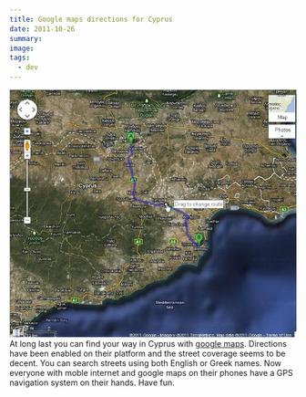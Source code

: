 ```yaml
---
title: Google maps directions for Cyprus
date: 2011-10-26
summary: 
image: 
tags:
  - dev
---
```

![](../../img/Pasted%20image%2020241211192916.jpg)
At long last you can find your way in Cyprus with [google maps](http://maps.google.com/). Directions have been enabled on their platform and the street coverage seems to be decent. You can search streets using both English or Greek names. Now everyone with moble internet and google maps on their phones have a GPS navigation system on their hands. Have fun.